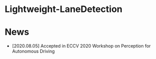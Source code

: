 # Lightweight-LaneDetection


# News
+ [2020.08.05] Accepted in ECCV 2020 Workshop on Perception for Autonomous Driving
